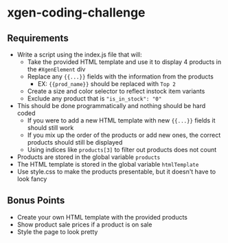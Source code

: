 # xgen-coding-challenge
## Requirements
* Write a script using the index.js file that will:
    * Take the provided HTML template and use it to display 4 products in the `#XgenElement` div
    * Replace any `{{...}}` fields with the information from the products
        * EX: `{{prod_name}}` should be replaced with `Top 2`
    * Create a size and color selector to reflect instock item variants
    * Exclude any product that is `"is_in_stock": "0"`
* This should be done programmatically and nothing should be hard coded
    * If you were to add a new HTML template with new `{{...}}` fields it should still work
    * If you mix up the order of the products or add new ones, the correct products should still be displayed
    * Using indices like `products[3]` to filter out products does not count
* Products are stored in the global variable `products`
* The HTML template is stored in the global variable `htmlTemplate`
* Use style.css to make the products presentable, but it doesn't have to look fancy

## Bonus Points
* Create your own HTML template with the provided products
* Show product sale prices if a product is on sale
* Style the page to look pretty
